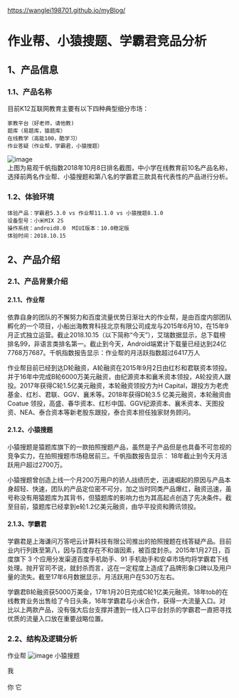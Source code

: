 https://wanglei198701.github.io/myBlog/
# 作业帮、小猿搜题、学霸君竞品分析
## 1、产品信息
### 1.1、产品名称

目前K12互联网教育主要有以下四种典型细分市场：

    家教平台（好老师，请他教)
    题库（易题库，猿题库）
    在线教学（高能100，酷学习）
    作业答疑（作业帮，学霸君，小猿搜题）

![image](https://github.com/wanglei198701/myBlog/blob/master/picture/tupian1.png?raw=true)
<br>上图为易观千帆指数2018年10月8日排名截图，中小学在线教育前10名产品名称，选择前两名作业帮、小猿搜题和第八名的学霸君三款具有代表性的产品进行分析。

### 1.2、体验环境

    体验产品：学霸君5.3.0 vs 作业帮11.1.0 vs 小猿搜题8.1.0
    设备型号：小米MIX 2S
    操作系统：android8.0  MIUI版本：10.0稳定版
    体验时间：2018.10.15


## 2、产品介绍
### 2.1、产品背景介绍
#### 2.1.1、作业帮
依靠自身的团队的不懈努力和百度流量优势日渐壮大的作业帮，是由百度内部团队孵化的一个项目，小船出海教育科技北京有限公司成龙与2015年6月10，在15年9月正式独立运营。截止2018.10.15（以下简称“今天”），艾瑞数据显示，总下载榜排名99，非语言类排名第一。截止到今天，Android端累计下载量已经达到24亿7768万7687。千帆指数报告显示：作业帮的月活跃指数超过6417万人

作业帮目前已经到达D轮融资，A轮融资在2015年9月2日由红杉和君联资本领投。并于16年中完成B轮6000万美元融资，由纪源资本和襄禾资本领投，A轮投资人跟投。2017年获得C轮1.5亿美元融资，本轮融资领投方为H Capital，跟投方为老虎基金、红杉、君联、GGV、襄禾等。2018年获得D轮3.5 亿美元融资，本轮融资由 Coatue 领投，高盛、春华资本、红杉中国、GGV纪源资本、襄禾资本、天图投资、NEA、泰合资本等新老股东跟投，泰合资本担任独家财务顾问。

#### 2.1.2、小猿搜题
小猿搜题是猿题库旗下的一款拍照搜题产品，虽然是子产品但是也具备不可忽视的竞争实力，在拍照搜题市场稳居前三。千帆指数报告显示： 18年截止到今天月活跃用户超过2700万。

小猿搜题曾创造上线一个月200万用户的骄人战绩历史，迅速崛起的原因与产品本身超轻、快速，团队的产品定位密不可分，加之当时同类产品爆红，融资迅速，虽号称没有用猿题库为其背书，但猿题库的影响力也为其高起点创造了先决条件。截至目前，猿题库已经拿到e轮1.2亿美元融资，由华平投资和腾讯领投。

#### 2.1.3、学霸君
学霸君是上海谦问万答吧云计算科技有限公司推出的拍照搜题在线答疑产品。目前业内行列跌至第八，因与百度存在不和谐因素，被百度封杀。2015年1月27日，百度旗下 3 个应用分发渠道百度手机助手、91 手机助手和安卓市场均将学霸君下线处理。抛开官司不说，就封杀而言，这在一定程度上造成了品牌形象口碑以及用户量的流失。截至17年6月数据显示，月活跃用户在530万左右。

学霸君B轮融资获5000万美金，17年1月20日完成C轮1亿美元融资。18年tob的在线教育业务出售给了今日头条，16年学霸君与小米合作，获得一大流量入口。对比以上两款产品，没有强大后台支撑并遭到一线入口平台封杀的学霸君一直把寻找优质的流量入口放在重要战略位置。

### 2.2、结构及逻辑分析
作业帮
![image](https://github.com/wanglei198701/myBlog/blob/master/picture/zuoyebang.png?raw=true)
小猿搜题

我<br>
<br>你
它<br>















